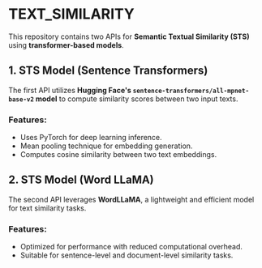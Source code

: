 # TEXT_SIMILARITY

This repository contains two APIs for **Semantic Textual Similarity (STS)** using **transformer-based models**.

## **1. STS Model (Sentence Transformers)**
The first API utilizes **Hugging Face's `sentence-transformers/all-mpnet-base-v2` model** to compute similarity scores between two input texts.  
### **Features:**
- Uses PyTorch for deep learning inference.
- Mean pooling technique for embedding generation.
- Computes cosine similarity between two text embeddings.

## **2. STS Model (Word LLaMA)**
The second API leverages **WordLLaMA**, a lightweight and efficient model for text similarity tasks.  
### **Features:**
- Optimized for performance with reduced computational overhead.
- Suitable for sentence-level and document-level similarity tasks.



